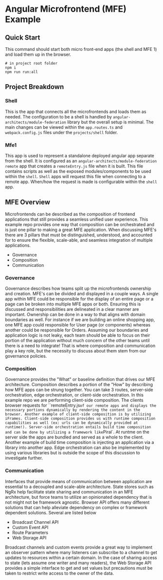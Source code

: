# Angular Microfrontend (MFE) Example

## Quick Start

This command should start both micro front-end apps (the shell and MFE 1) and load them up in the browser.

```shell
# in project root folder
npm i
npm run run:all
```

## Project Breakdown

### Shell

This is the app that connects all the microfrontends and loads them as needed. The configuration to be a shell is handled by `angular-architects/module-federation` library but the overall setup is minimal. The main changes can be viewed within the `app.routes.ts` and `webpack.config.js` files under the `projects/shell` folder.

### Mfe1

This app is used to represent a standalone deployed angular app separate from the shell. It is configured as an `angular-architects/module-federation` `remote` app that creates a `remoteEntry.js` file when it is built. This file contains scripts as well as the exposed modules/components to be used within the `shell`. `Shell` apps will request this file when connecting to a remote app. When/how the request is made is configurable within the `shell` app.

## MFE Overview

Microfrontends can be described as the composition of frontend applications that still provides a seamless unified user experience. This example repo provides one way that composition can be orchestrated and is just one pillar to making a great MFE application. When discussing MFE's there are 3 pillars that must be distinguished, understood, and accounted for to ensure the flexible, scale-able, and seamless integration of multiple applications.

- Governance
- Composition
- Communication

### Governance

Governance describes how teams split up the microfrontends ownership and creation. MFE's can be divided and displayed in a couple ways. A single app within MFE could be responsible for the display of an entire page or a page can be broken into multiple MFE apps or both. Ensuring this is discussed and responsibilities are delineated in a clear manner are important. Ownership can be done in a way to that aligns with domain boundaries as well. For instance if we are building an online shopping app, one MFE app could responsible for User page (or components) whereas another could be responsible for Orders. Assuming our boundaries and application logic is not leaky, each team should be able to focus on their portion of the application without much concern of the other teams until there is a need to integrate! That is where composition and communication play a key role, but the necessity to discuss about them stem from our governance policies.

### Composition

Governance provides the "What" or baseline definition that drives our MFE architecture. Composition describes a portion of the "How" by describing how MFE apps can be strung together. You can take 3 routes, server-side orchestration, edge orchestration, or client-side orchestration. In this example repo we are performing client-side composition. The clients browser requests for ``remoteEntry.js` of our remote apps and displays the necessary portions dynamically by rendering the content in the browser. Another example of client-side composition is by utilizing iFrames. Client-side composition provides us with runtime composition capabilities as well (ex: urls can be dynamically provided at runtime!). Server-side orchestration entails build time composition and can be done by utilizing a framework like `Piral`. At runtme on the server side the apps are bundled and served as a whole to the client. Another example of build time composition is injecting an application via a library into another app. Edge orchestration can also be implemented by using various libraries but is outside the scope of this discussion to investigate further.

### Communication

Interfaces that provide means of communication between application are essential to a decoupled and scale-able architecture. State stores such as NgRx help facilitate state sharing and communication in an MFE architecture, but force teams to utilize an opinionated dependency that is not might not be framework agnostic. Browser API offers many different solutions that can help alleviate dependency on complex or framework dependent solutions. Several are listed below

- Broadcast Channel API
- Custom Event API
- Route Parameters
- Web Storage API

Broadcast channels and custom events provide a great way to implement an observer pattern where many listeners can subscribe to a channel to get updates to resources within a certain domain. In the case of sharing access to state (lets assume one writer and many readers), the Web Storage API provides a simple interface to get and set values but precautions must be taken to restrict write access to the owner of the data.
